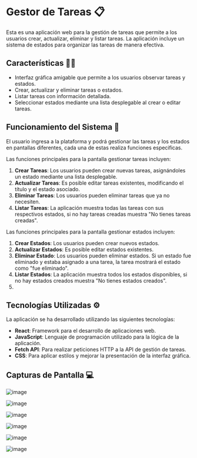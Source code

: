 # Gestor de Tareas 📋

Esta es una aplicación web para la gestión de tareas que permite a los usuarios crear, actualizar, eliminar y listar tareas. La aplicación incluye un sistema de estados para organizar las tareas de manera efectiva.

## Características 👩‍💻

- Interfaz gráfica amigable que permite a los usuarios observar tareas y estados.
- Crear, actualizar y eliminar tareas o estados.
- Listar tareas con información detallada.
- Seleccionar estados mediante una lista desplegable al crear o editar tareas.
  

## Funcionamiento del Sistema 🔄

El usuario ingresa a la plataforma y podrá gestionar las tareas y los estados en pantallas diferentes, cada una de estas realiza funciones especificas.

Las funciones principales para la pantalla gestionar tareas incluyen:
1. **Crear Tareas**: Los usuarios pueden crear nuevas tareas, asignándoles un estado mediante una lista desplegable.
2. **Actualizar Tareas**: Es posible editar tareas existentes, modificando el título y el estado asociado.
3. **Eliminar Tareas**: Los usuarios pueden eliminar tareas que ya no necesiten.
4. **Listar Tareas**: La aplicación muestra todas las tareas con sus respectivos estados, si no hay tareas creadas muestra "No tienes tareas creadas".

Las funciones principales para la pantalla gestionar estados incluyen:
1. **Crear Estados**: Los usuarios pueden crear nuevos estados.
2. **Actualizar Estados**: Es posible editar estados existentes.
3. **Eliminar Estado**:  Los usuarios pueden eliminar estados. Si un estado fue eliminado y estaba asignado a una tarea, la tarea mostrará el estado como "fue eliminado".
4. **Listar Estados**: La aplicación muestra todos los estados disponibles, si no hay estados creados muestra "No tienes estados creados".
5. 

## Tecnologías Utilizadas ⚙️

La aplicación se ha desarrollado utilizando las siguientes tecnologías:

- **React**: Framework para el desarrollo de aplicaciones web.
- **JavaScript**: Lenguaje de programación utilizado para la lógica de la aplicación.
- **Fetch API**: Para realizar peticiones HTTP a la API de gestión de tareas.
- **CSS**: Para aplicar estilos y mejorar la presentación de la interfaz gráfica.

## Capturas de Pantalla 💻
![image](https://github.com/user-attachments/assets/a70a428f-5785-484d-9a9a-36099ab30ca2)

![image](https://github.com/user-attachments/assets/12142eaf-ce5d-42c6-bc69-f1a233d1285b)

![image](https://github.com/user-attachments/assets/62c8c511-a616-4bb4-8bf1-2a273c724035)

![image](https://github.com/user-attachments/assets/9c5f0790-bcac-4c84-a846-dc539608ee59)

![image](https://github.com/user-attachments/assets/ded9f2f6-2c0c-44e5-80f2-a315c9e293fc)

![image](https://github.com/user-attachments/assets/c59ae315-f8b3-4056-8b48-24557cafb73d)




